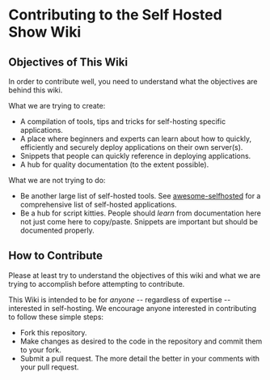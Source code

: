 # Contributing to the Self Hosted Show Wiki


## Objectives of This Wiki

In order to contribute well, you need to understand what the objectives are behind this wiki.

What we are trying to create:
- A compilation of tools, tips and tricks for self-hosting specific applications.
- A place where beginners and experts can learn about how to quickly, efficiently and securely deploy applications on their own server(s).
- Snippets that people can quickly reference in deploying applications.
- A hub for quality documentation (to the extent possible).

What we are not trying to do:
- Be another large list of self-hosted tools. See [awesome-selfhosted](https://github.com/awesome-selfhosted/awesome-selfhosted) for a comprehensive list of self-hosted applications.
- Be a hub for script kitties. People should _learn_ from documentation here not just come here to copy/paste. Snippets are important but should be documented properly.



## How to Contribute

Please at least try to understand the objectives of this wiki and what we are trying to accomplish before attempting to contribute. 

This Wiki is intended to be for _anyone_ -- regardless of expertise -- interested in self-hosting. We encourage anyone interested in contributing to follow these simple steps:

- Fork this repository.
- Make changes as desired to the code in the repository and commit them to your fork.
- Submit a pull request. The more detail the better in your comments with your pull request.
